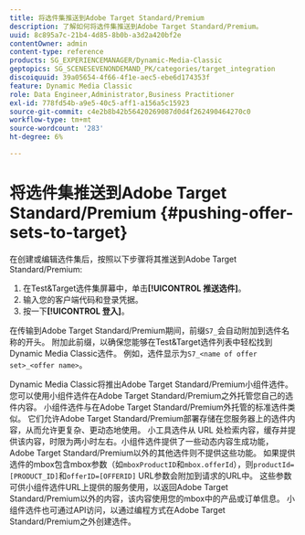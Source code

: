 ```yaml
---
title: 将选件集推送到Adobe Target Standard/Premium
description: 了解如何将选件集推送到Adobe Target Standard/Premium。
uuid: 8c895a7c-21b4-4d85-8b0b-a3d2a420bf2e
contentOwner: admin
content-type: reference
products: SG_EXPERIENCEMANAGER/Dynamic-Media-Classic
geptopics: SG_SCENESEVENONDEMAND_PK/categories/target_integration
discoiquuid: 39a05654-4f66-4f1e-aec5-ebe6d174353f
feature: Dynamic Media Classic
role: Data Engineer,Administrator,Business Practitioner
exl-id: 778fd54b-a9e5-40c5-aff1-a156a5c15923
source-git-commit: c4e2b8b42b56420269087d0d4f262490464270c0
workflow-type: tm+mt
source-wordcount: '283'
ht-degree: 6%

---
```


# 将选件集推送到Adobe Target Standard/Premium {#pushing-offer-sets-to-target}

在创建或编辑选件集后，按照以下步骤将其推送到Adobe Target Standard/Premium:

1. 在Test&amp;Target选件集屏幕中，单击&#x200B;**[!UICONTROL 推送选件]**。
1. 输入您的客户端代码和登录凭据。
1. 按一下&#x200B;**[!UICONTROL 登入]**。

在传输到Adobe Target Standard/Premium期间，前缀`S7_`会自动附加到选件名称的开头。 附加此前缀，以确保您能够在Test&amp;Target选件列表中轻松找到Dynamic Media Classic选件。 例如，选件显示为`S7_<name of offer set>_<offer name>`。

Dynamic Media Classic将推出Adobe Target Standard/Premium小组件选件。 您可以使用小组件选件在Adobe Target Standard/Premium之外托管您自己的选件内容。 小组件选件与在Adobe Target Standard/Premium外托管的标准选件类似。 它们允许Adobe Target Standard/Premium部署存储在您服务器上的选件内容，从而允许更复杂、更动态地使用。 小工具选件从 URL 处检索内容，缓存并提供该内容，时限为两小时左右。小组件选件提供了一些动态内容生成功能，Adobe Target Standard/Premium以外的其他选件则不提供这些功能。 如果提供选件的mbox包含mbox参数（如`mboxProductID`和`mbox.offerId`），则`productId=[PRODUCT_ID]`和`offerID=[OFFERID]` URL参数会附加到请求的URL中。 这些参数可供小组件选件URL上提供的服务使用，以返回Adobe Target Standard/Premium以外的内容，该内容使用您的mbox中的产品或订单信息。 小组件选件也可通过API访问，以通过编程方式在Adobe Target Standard/Premium之外创建选件。
